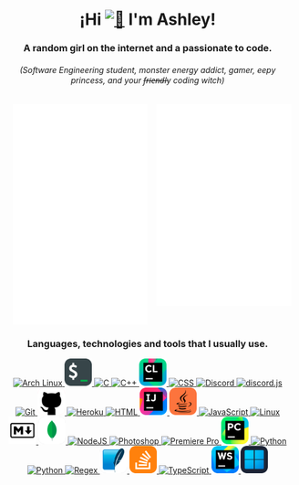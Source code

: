 <div align="center" style="text-align: center">
	<h1>¡Hi <a href="https://github.com/ashl3ycodes#"><img src="./src/images/emojis/wave.gif" width="28" height="27" alt="👋"></a> I'm Ashley!</h1>
	<h3>A random girl on the internet and a passionate to code.</h3>
	<h6>(Software Engineering student, monster energy addict, gamer, eepy princess, and your f̶r̶i̶e̶n̶d̶l̶y coding witch)</h6>
</div>

<div align="center" style="text-align: center">
	<!-- https://github.com/lowlighter/metrics -->
	<a href="https://github.com/ashl3ycodes#">
		<img align="center" width="47%" src="./general-metrics.svg" alt="Metrics"/>
	</a>
	<a href="https://github.com/ashl3ycodes#">
		<img align="right" width="47%" src="./social-metrics.svg" alt="Metrics"/>
	</a>
</div>

<div align="center" style="display: block">
	<!-- https://github.com/tandpfun/skill-icons#readme -->
	<h3 align="center">Languages, technologies and tools that I usually use.</h3>
	<a href="https://archlinux.org/">
		<img src="./src/images/icons/archlinux.png" height="48" width="48" alt="Arch Linux">
	</a>
	<a href="https://www.gnu.org/software/bash/">
		<img src="./src/images/icons/bash.png" height="48" width="48" alt="Bash"/>
	</a>
	<a href="https://www.gnu.org/software/gnu-c-manRual/gnu-c-manual.html">
		<img src="https://skillicons.dev/icons?i=c&theme=dark&perline=1" height="48" width="48" alt="C"/>
	</a>
	<a href="https://isocpp.org/">
		<img src="https://skillicons.dev/icons?i=cpp&theme=dark&perline=1" height="48" width="48" alt="C++"/>
	</a>
	<a href="https://www.jetbrains.com/clion/">
		<img src="./src/images/icons/clion.png" height="48" width="48" alt="CLion"/>
	</a>
	<a href="https://developer.mozilla.org/en-US/docs/Web/CSS">
		<img src="https://skillicons.dev/icons?i=css&theme=dark&perline=1" height="48" width="48" alt="CSS"/>
	</a>
	<a href="https://discord.com/">
		<img src="https://skillicons.dev/icons?i=discord&theme=dark&perline=1" height="48" width="48" alt="Discord"/>
	</a>
	<a href="https://discord.js.org/docs/">
		<img src="./src/images/icons/djs.png" height="48" width="48" alt="discord.js">
	</a>
	<a href="https://git-scm.com/">
		<img src="https://skillicons.dev/icons?i=git&theme=dark&perline=1" height="48" width="48" alt="Git">
	</a>
	<a href="https://github.com">
		<img src="./src/images/icons/github.png" height="48" width="48" alt="Github"/>
	</a>
	<a href="https://www.heroku.com/">
		<img src="https://skillicons.dev/icons?i=heroku&theme=dark&perline=1" height="48" width="48" alt="Heroku">
	</a>
	<a href="https://developer.mozilla.org/en-US/docs/Web/HTML">
		<img src="https://skillicons.dev/icons?i=html&theme=dark&perline=1" height="48" width="48" alt="HTML"/>
	</a>
	<a href="https://www.jetbrains.com/idea/">
		<img src="./src/images/icons/intellij.png" height="48" width="48" alt="IntelliJ">
	</a>
	<a href="https://www.java.com/en/">
		<img src="./src/images/icons/java.png" height="48" width="48" alt="Java">
	</a>
	<a href="https://developer.mozilla.org/en-US/docs/Web/JavaScript">
		<img src="https://skillicons.dev/icons?i=js&theme=dark&perline=1" height="48" width="48" alt="JavaScript"/>
	</a>
	<a href="https://www.linux.org/pages/download/">
		<img src="https://skillicons.dev/icons?i=linux&theme=dark&perlinee=1" height="48" width="48" alt="Linux">
	</a>
	<a href="https://www.markdownguide.org/">
		<img src="./src/images/icons/markdown.png" height="48" width="48" alt="Markdown">
	</a>
	<a href="https://www.mongodb.com/">
		<img src="./src/images/icons/mongodb.png" height="48" width="48" alt="MongoDB">
	</a>
	<a href="https://nodejs.org/">
		<img src="https://skillicons.dev/icons?i=nodejs&theme=dark&perline=1" height="48" width="48" alt="NodeJS">
	</a>
	<a href="https://www.adobe.com/products/photoshop.html">
		<img src="https://skillicons.dev/icons?i=ps&theme=dark&perline=1" height="48" width="48" alt="Photoshop">
	</a>
	<a href="https://www.adobe.com/products/premiere.html">
		<img src="https://skillicons.dev/icons?i=pr&theme=dark&perline=1" height="48" width="48" alt="Premiere Pro">
	</a>
	<a href="https://www.jetbrains.com/pycharm/">
		<img src="./src/images/icons/pycharm.png" height="48" width="48" alt="PyCharm">
	</a>
	<a href="https://www.python.org/">
		<img src="https://skillicons.dev/icons?i=python&theme=dark&perline=1" height="48" width="48" alt="Python">
	</a>
	<a href="https://react.dev/">
		<img src="https://skillicons.dev/icons?i=react&theme=dark&perline=1" height="48" width="48" alt="Python">
	</a>
	<a href="https://regexr.com/">
		<img src="https://skillicons.dev/icons?i=regex&theme=dark&perline=1" height="48" width="48" alt="Regex">
	</a>
	<a href="https://www.sqlite.org/index.html">
		<img src="./src/images/icons/sqlite.png" height="48" width="48" alt="SQLite">
	</a>
	<a href="https://stackoverflow.com">
		<img src="./src/images/icons/stackoverflow.png" height="48" width="48" alt="stackoverflow">
	</a>
	<a href="https://www.typescriptlang.org/">
		<img src="https://skillicons.dev/icons?i=ts&theme=dark&perline=1" height="48" width="48" alt="TypeScript">
	</a>
	<a href="https://www.jetbrains.com/webstorm/">
		<img src="./src/images/icons/webstorm.png" height="48" width="48" alt="WebStorm">
	</a>
	<a href="https://www.microsoft.com/software-download/windows11">
		<img src="./src/images/icons/windows.png" height="48" width="48" alt="WebStorm">
	</a>
</div>

<div align="center" style="text-align: center">
	<!-- https://github.com/Ashutosh00710/github-readme-activity-graph -->
	<a href="https://github.com/ashl3ycodes#">
		<img align="center" src="https://github-readme-activity-graph.vercel.app/graph?username=ashl3ycodes&bg_color=0d111700&color=0366d6&line=549df1&point=403d3d&area=true&hide_border=true&custom_title=Contribution%20Graph" alt="">
	</a>
</div>


